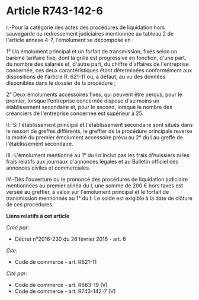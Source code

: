 # Article R743-142-6

I.-Pour la catégorie des actes des procédures de liquidation hors sauvegarde ou redressement judiciaires mentionnée au
tableau 2 de l'article annexe 4-7, l'émolument se décompose en : 

1° Un émolument principal et un forfait de transmission, fixés selon un barème tarifaire fixe, dont la grille est progressive
en fonction, d'une part, du nombre des salariés et, d'autre part, du chiffre d'affaires de l'entreprise concernée, ces deux
caractéristiques étant déterminées conformément aux dispositions de l'article R. 621-11 ou, à défaut, au vu des données
disponibles dans le dossier de la procédure ; 

2° Deux émoluments accessoires fixes, qui peuvent être perçus, pour le premier, lorsque l'entreprise concernée dispose d'au
moins un établissement secondaire et, pour le second, lorsque le nombre des créanciers de l'entreprise concernée est
supérieur à 25. 

II.-Si l'établissement principal et l'établissement secondaire sont situés dans le ressort de greffes différents, le greffier
de la procédure principale reverse la moitié du premier émolument accessoire prévu au 2° du I au greffe de l'établissement
secondaire. 

III.-L'émolument mentionné au 1° du I n'inclut pas les frais d'huissiers ni les frais relatifs aux journaux d'annonces
légales et au Bulletin officiel des annonces civiles et commerciales. 

IV.-Dès l'ouverture ou le prononcé des procédures de liquidation judiciaire mentionnées au premier alinéa du I, une somme de
200 € hors taxes est versée au greffier, à valoir sur l'émolument principal et le forfait de transmission mentionnés au 1° du
I. Le solde est exigible à la date de clôture de ces procédures.

**Liens relatifs à cet article**

_Créé par_:

  - Décret n°2016-230 du 26 février 2016 - art. 6

_Cite_:

  - Code de commerce - art. R621-11

_Cité par_:

  - Code de commerce - art. R663-19 (V)
  - Code de commerce - art. R743-142-7 (V)
